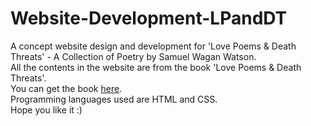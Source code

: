 # Website-Development-LPandDT
A concept website design and development for 'Love Poems &amp; Death Threats' - A Collection of Poetry by Samuel Wagan Watson.  
All the contents in the website are from the book 'Love Poems &amp; Death Threats'.  
You can get the book [here](https://www.uqp.com.au/books/love-poems-and-death-threats "Get Love Poems &amp; Death Threats").  
Programming languages used are HTML and CSS.  
Hope you like it :)

